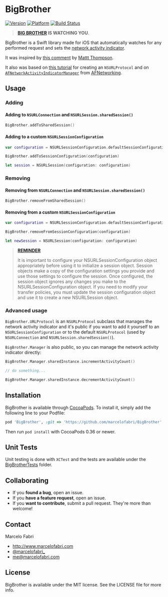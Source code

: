 # BigBrother

[![Version](https://cocoapod-badges.herokuapp.com/v/BigBrother/badge.png)](http://cocoadocs.org/docsets/BigBrother) [![Platform](https://cocoapod-badges.herokuapp.com/p/BigBrother/badge.png)](http://cocoadocs.org/docsets/BigBrother)
[![Build Status](https://travis-ci.org/marcelofabri/BigBrother.svg)](https://travis-ci.org/marcelofabri/BigBrother)

> **[BIG BROTHER](http://en.wikipedia.org/wiki/Big_Brother_(Nineteen_Eighty-Four)) IS WATCHING YOU**. 

BigBrother is a Swift library made for iOS that automatically watches for any performed request and sets the [network activity indicator](https://developer.apple.com/library/ios/documentation/UserExperience/Conceptual/MobileHIG/Controls.html#//apple_ref/doc/uid/TP40006556-CH15-SW44).

It was inspired by [this comment](https://github.com/Alamofire/Alamofire/issues/185#issuecomment-64955006) by [Mattt Thompson](https://github.com/mattt).

It also was based on [this tutorial](http://www.raywenderlich.com/76735/using-nsurlprotocol-swift) for creating an `NSURLProtocol` and on [`AFNetworkActivityIndicatorManager`](https://github.com/AFNetworking/AFNetworking/blob/master/UIKit%2BAFNetworking/AFNetworkActivityIndicatorManager.h) from [AFNetworking](https://github.com/AFNetworking/AFNetworking).

## Usage

### Adding

#### Adding to `NSURLConnection` and `NSURLSession.sharedSession()`
```swift
BigBrother.addToSharedSession()
```

#### Adding to a custom `NSURLSessionConfiguration`
```swift
var configuration = NSURLSessionConfiguration.defaultSessionConfiguration()

BigBrother.addToSessionConfiguration(configuration)

let session = NSURLSession(configuration: configuration)
```

### Removing

#### Removing from `NSURLConnection` and `NSURLSession.sharedSession()`
```swift
BigBrother.removeFromSharedSession()
```

#### Removing from a custom `NSURLSessionConfiguration`
```swift
var configuration = NSURLSessionConfiguration.defaultSessionConfiguration()

BigBrother.removeFromSessionConfiguration(configuration)

let newSession = NSURLSession(configuration: configuration)
```

> [**REMINDER**](https://developer.apple.com/library/mac/documentation/Foundation/Reference/NSURLSessionConfiguration_class/)
> 
> It is important to configure your NSURLSessionConfiguration object appropriately before using it to initialize a session object. Session objects make a copy of the configuration settings you provide and use those settings to configure the session. Once configured, the session object ignores any changes you make to the NSURLSessionConfiguration object. If you need to modify your transfer policies, you must update the session configuration object and use it to create a new NSURLSession object.

### Advanced usage

`BigBrother.URLProtocol` is an `NSURLProtocol` subclass that manages the network activity indicator and it's public if you want to add it yourself to an `NSURLSessionConfiguration` or to the default `NSURLProtocol` (used by `NSURLConnection` and `NSURLSession.sharedSession()`).

`BigBrother.Manager` is also public, so you can manage the network activity indicator directly:

```swift
BigBrother.Manager.sharedInstance.incrementActivityCount()

// do something...

BigBrother.Manager.sharedInstance.decrementActivityCount()
```

## Installation

BigBrother is available through [CocoaPods](http://cocoapods.org). To install
it, simply add the following line to your Podfile:

```ruby
pod 'BigBrother', :git => 'https://github.com/marcelofabri/BigBrother'
```	

Then run `pod install` with CocoaPods 0.36 or newer.

## Unit Tests

Unit testing is done with `XCTest` and the tests are available under the [BigBrotherTests](/BigBrotherTests) folder.

## Collaborating 

- If you **found a bug**, open an issue.
- If you **have a feature request**, open an issue.
- If you **want to contribute**, submit a pull request. They're more than welcome!

## Contact

Marcelo Fabri

- http://www.marcelofabri.com
- [@marcelofabri_](https://twitter.com/marcelofabri_)
- me@marcelofabri.com


## License

BigBrother is available under the MIT license. See the LICENSE file for more info.

